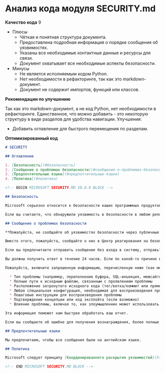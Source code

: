 # Анализ кода модуля SECURITY.md

**Качество кода**
9
-  Плюсы
    -  Чёткая и понятная структура документа.
    -  Предоставлена подробная информация о порядке сообщения об уязвимостях.
    -  Указаны все необходимые контактные данные и ресурсы для связи.
    -  Документ охватывает все необходимые аспекты безопасности.
-  Минусы
    -  Не является исполняемым кодом Python.
    -  Нет необходимости в рефакторинге, так как это markdown-документ.
    -  Документ не содержит импортов, функций или классов.

**Рекомендации по улучшению**

Так как это markdown-документ, а не код Python, нет необходимости в рефакторинге. Единственное, что можно добавить - это некоторую структуру в виде разделов для удобства навигации.
Улучшения:
  - Добавить оглавление для быстрого перемещения по разделам.

**Оптимизированный код**

```markdown
# SECURITY

## Оглавление

1. [Безопасность](#безопасность)
2. [Сообщение о проблемах безопасности](#сообщение-о-проблемах-безопасности)
3. [Предпочтительные языки](#предпочтительные-языки)
4. [Политика](#политика)

<!-- BEGIN MICROSOFT SECURITY.MD V0.0.9 BLOCK -->

## Безопасность

Microsoft серьезно относится к безопасности наших программных продуктов и сервисов, включая все репозитории исходного кода, управляемые через наши организации GitHub, включая [Microsoft](https://github.com/Microsoft), [Azure](https://github.com/Azure), [DotNet](https://github.com/dotnet), [AspNet](https://github.com/aspnet) и [Xamarin](https://github.com/xamarin).

Если вы считаете, что обнаружили уязвимость в безопасности в любом репозитории, принадлежащем Microsoft, которая соответствует [определению уязвимости безопасности Microsoft](https://aka.ms/security.md/definition), пожалуйста, сообщите нам об этом, как описано ниже.

## Сообщение о проблемах безопасности

**Пожалуйста, не сообщайте об уязвимостях безопасности через публичные issue на GitHub.**

Вместо этого, пожалуйста, сообщайте о них в Центр реагирования на безопасность Microsoft (MSRC) по адресу [https://msrc.microsoft.com/create-report](https://aka.ms/security.md/msrc/create-report).

Если вы предпочитаете отправить сообщение без входа в систему, отправьте электронное письмо по адресу [secure@microsoft.com](mailto:secure@microsoft.com). По возможности зашифруйте ваше сообщение нашим PGP-ключом; пожалуйста, загрузите его со страницы [PGP-ключа Центра реагирования на безопасность Microsoft](https://aka.ms/security.md/msrc/pgp).

Вы должны получить ответ в течение 24 часов. Если по какой-то причине вы не получили ответ, пожалуйста, свяжитесь с нами по электронной почте, чтобы убедиться, что мы получили ваше первоначальное сообщение. Дополнительную информацию можно найти на [microsoft.com/msrc](https://www.microsoft.com/msrc).

Пожалуйста, включите запрошенную информацию, перечисленную ниже (как можно больше), чтобы помочь нам лучше понять характер и масштабы возможной проблемы:

  * Тип проблемы (например, переполнение буфера, SQL-инъекция, межсайтовый скриптинг и т.д.)
  * Полные пути к исходным файлам, связанным с проявлением проблемы
  * Расположение затронутого исходного кода (тег/ветка/коммит или прямой URL)
  * Любая специальная конфигурация, необходимая для воспроизведения проблемы
  * Пошаговые инструкции для воспроизведения проблемы
  * Подтверждение концепции или код эксплойта (если возможно)
  * Влияние проблемы, включая то, как злоумышленник может использовать проблему

Эта информация поможет нам быстрее обработать ваш отчет.

Если вы сообщаете об ошибке для получения вознаграждения, более полные отчеты могут способствовать более высокой награде. Пожалуйста, посетите нашу страницу [Программы вознаграждения за обнаружение ошибок Microsoft](https://aka.ms/security.md/msrc/bounty) для получения более подробной информации о наших активных программах.

## Предпочтительные языки

Мы предпочитаем, чтобы все сообщения были на английском языке.

## Политика

Microsoft следует принципу [Координированного раскрытия уязвимостей](https://aka.ms/security.md/cvd).

<!-- END MICROSOFT SECURITY.MD BLOCK -->
```